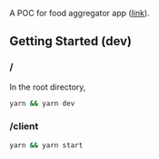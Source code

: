 A POC for food aggregator app ([link](https://foodggregator.herokuapp.com/)).

## Getting Started (dev)

### /

In the root directory,

```bash
yarn && yarn dev
```

### /client

```bash
yarn && yarn start
```
